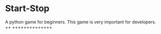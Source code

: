 # Start-Stop
A python game for beginners. This game is very important for developers.
++
++++++++++++++
